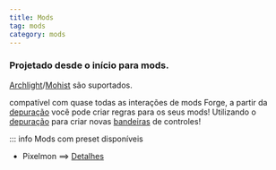 ```yaml
---
title: Mods
tag: mods
category: mods
---
```


### Projetado desde o início para mods.

[Archlight](https://github.com/IzzelAliz/Arclight)/[Mohist](https://mohistmc.com/) são suportados.

compatível com quase todas as interações de mods Forge, a partir da [depuração](/br/wiki/advanced/Debugging.html) você pode criar regras para os seus mods!
Utilizando o [depuração](/br/wiki/advanced/Debugging.html) para criar novas [bandeiras](/br/wiki/advanced/Flags.html) de controles!

::: info Mods com preset disponíveis
- Pixelmon ==> [Detalhes](/br/mods/Pixelmon)